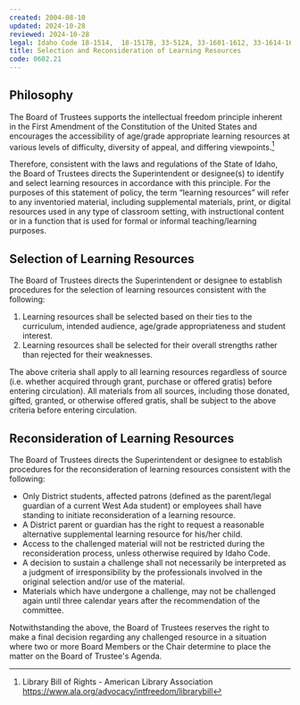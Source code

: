```yaml
---
created: 2004-08-10
updated: 2024-10-28
reviewed: 2024-10-28
legal: Idaho Code 18-1514,  18-1517B, 33-512A, 33-1601-1612, 33-1614-1619, 33-1627, 33-1629-1633
title: Selection and Reconsideration of Learning Resources
code: 0602.21
---
```


## Philosophy

The Board of Trustees  supports the intellectual freedom principle inherent in the First Amendment of the Constitution of the United States and encourages the accessibility of age/grade appropriate learning resources at various levels of difficulty, diversity of appeal, and differing viewpoints.[^library-bor]

Therefore, consistent with the laws and regulations of the State of Idaho, the Board of Trustees directs the Superintendent or designee(s) to identify and select learning resources in accordance with this principle. For the purposes of this statement of policy, the term “learning resources” will refer to any inventoried material, including supplemental materials, print, or digital resources used in any type of classroom setting,  with instructional content or in a function that is used for formal or informal teaching/learning purposes.

## Selection of Learning Resources

The Board of Trustees directs the Superintendent or designee to establish procedures for the selection of learning resources consistent with the following:

1. Learning resources shall be selected based on their ties to the curriculum, intended audience, age/grade appropriateness and student interest.
2. Learning resources shall be selected for their overall strengths rather than rejected for their weaknesses.

The above criteria shall apply to all learning resources regardless of source (i.e. whether acquired through grant, purchase or offered gratis) before entering circulation).  All materials from all sources, including those donated, gifted, granted, or otherwise offered gratis, shall be subject to the above criteria before entering circulation.

## Reconsideration of Learning Resources

The Board of Trustees directs the Superintendent or designee to establish procedures for the reconsideration of learning resources consistent with the following:

- Only District students, affected patrons (defined as the parent/legal guardian of a current West Ada student) or employees shall have standing to initiate reconsideration of a learning resource.
- A District parent or guardian has the right to request a reasonable alternative supplemental learning resource for his/her child.
- Access to the challenged material will  not be restricted during the reconsideration process, unless otherwise required by Idaho Code.
- A decision to sustain a challenge shall not necessarily be interpreted as a judgment of irresponsibility by the professionals involved in the original selection and/or use of the material.
- Materials which have undergone a challenge, may not be challenged again until three calendar years after the recommendation of the committee.

Notwithstanding the above, the Board of Trustees reserves the right to make a final decision regarding any challenged resource in a situation where two or more Board Members or the Chair determine to place the matter on the Board of Trustee's Agenda.

[^library-bor]: Library Bill of Rights - American Library Association https://www.ala.org/advocacy/intfreedom/librarybill
